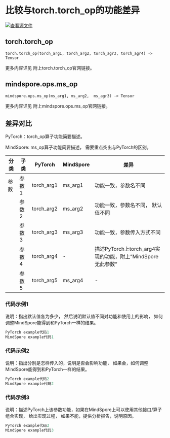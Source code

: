 # 比较与torch.torch_op的功能差异

[![查看源文件](https://mindspore-website.obs.cn-north-4.myhuaweicloud.com/website-images/r2.0/resource/_static/logo_source.png)](https://gitee.com/mindspore/docs/blob/r2.0/templates/api_mapping_with_diffs_template.md)

## torch.torch_op

```text
torch.torch_op(torch_arg1, torch_arg2, torch_agr3, torch_agr4) -> Tensor
```

更多内容详见 附上torch.torch_op官网链接。

## mindspore.ops.ms_op

```text
mindspore.ops.ms_op(ms_arg1, ms_arg2,  ms_agr3) -> Tensor
```

更多内容详见 附上mindspore.ops.ms_op官网链接。

## 差异对比

PyTorch：torch_op算子功能简要描述。

MindSpore: ms_op算子功能简要描述， 需要重点突出与PyTorch的区别。

| 分类 | 子类 |PyTorch | MindSpore | 差异 |
| --- | --- | --- | --- |---|
|参数 | 参数1 | torch_arg1 | ms_arg1 |功能一致，参数名不同 |
| | 参数2 | torch_arg2 | ms_arg2 | 功能一致，参数名不同， 默认值不同 |
| | 参数3 | torch_arg3 | ms_arg3 |功能一致，参数传入方式不同 |
| | 参数4 | torch_arg4 | - |描述PyTorch上torch_arg4实现的功能，附上“MindSpore无此参数” |
| | 参数5 | torch_arg5 | ms_arg4 |-|

### 代码示例1

说明：指出默认值各为多少， 然后说明默认值不同对功能和使用上的影响， 如何调整MindSpore能得到和PyTorch一样的结果。

```python
PyTorch example代码1
MindSpore example代码1
```

### 代码示例2

说明：指出分别是怎样传入的，说明是否会影响功能， 如果会，如何调整MindSpore能得到和PyTorch一样的结果。

```python
PyTorch example代码2
MindSpore example代码2
```

### 代码示例3

说明：描述PyTorch上该参数功能，如果在MindSpore上可以使用其他接口/算子组合实现， 给出实现过程， 如果不能，提供分析报告，说明原因。

```python
PyTorch example代码3
MindSpore example代码3
```
